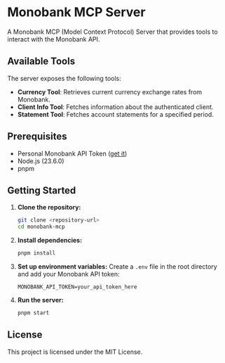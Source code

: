 # Monobank MCP Server

A Monobank MCP (Model Context Protocol) Server that provides tools to interact with the Monobank API.

## Available Tools

The server exposes the following tools:

- **Currency Tool**: Retrieves current currency exchange rates from Monobank.
- **Client Info Tool**: Fetches information about the authenticated client.
- **Statement Tool**: Fetches account statements for a specified period.

## Prerequisites

- Personal Monobank API Token ([get it](https://api.monobank.ua/index.html))
- Node.js (23.6.0)
- pnpm

## Getting Started

1.  **Clone the repository:**

    ```bash
    git clone <repository-url>
    cd monobank-mcp
    ```

2.  **Install dependencies:**

    ```bash
    pnpm install
    ```

3.  **Set up environment variables:**
    Create a `.env` file in the root directory and add your Monobank API token:

    ```env
    MONOBANK_API_TOKEN=your_api_token_here
    ```

4.  **Run the server:**
    ```bash
    pnpm start
    ```

## License

This project is licensed under the MIT License.
